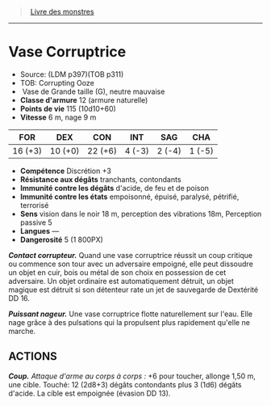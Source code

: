 ﻿> [Livre des monstres](tome_of_beasts_old.md)

---

# Vase Corruptrice

- Source: (LDM p397)(TOB p311)
- TOB: Corrupting Ooze
-  Vase de Grande taille (G), neutre mauvaise
- **Classe d'armure** 12 (armure naturelle)
- **Points de vie** 115 (10d10+60)
- **Vitesse** 6 m, nage 9 m

|FOR|DEX|CON|INT|SAG|CHA|
|---|---|---|---|---|---|
|16 (+3)|10 (+0)|22 (+6)|4 (-3)|2 (-4)|1 (-5)|

- **Compétence** Discrétion +3
- **Résistance aux dégâts** tranchants, contondants
- **Immunité contre les dégâts** d'acide, de feu et de poison
- **Immunité contre les états** empoisonné, épuisé, paralysé, pétrifié, terrorisé
- **Sens** vision dans le noir 18 m, perception des vibrations 18m, Perception passive 5
- **Langues** —
- **Dangerosité** 5 (1 800PX)

**_Contact corrupteur._** Quand une vase corruptrice réussit un coup critique ou commence son tour avec un adversaire empoigné, elle peut dissoudre un objet en cuir, bois ou métal de son choix en possession de cet adversaire. Un objet ordinaire est automatiquement détruit, un objet magique est détruit si son détenteur rate un jet de sauvegarde de Dextérité DD 16.

**_Puissant nageur._** Une vase corruptrice flotte naturellement sur l'eau. Elle nage grâce à des pulsations qui la propulsent plus rapidement qu'elle ne marche.

## ACTIONS

**_Coup._** _Attaque d'arme au corps à corps :_ +6 pour toucher, allonge 1,50 m, une cible. Touché: 12 (2d8+3) dégâts contondants plus 3 (1d6) dégâts d'acide. La cible est empoignée (évasion DD 13).

